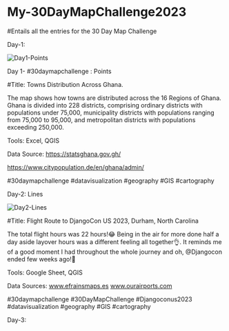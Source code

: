 # My-30DayMapChallenge2023

#Entails all the entries  for the 30 Day Map Challenge



Day-1:

![Day1-Points](https://github.com/iamDREAMO/My_-30DayMapChallenge2023/assets/89151426/0a55af64-9112-4849-b282-532bc522941a)

Day 1- #30daymapchallenge : Points

#Title: Towns Distribution Across Ghana. 

The map shows how towns are distributed across the 16 Regions of Ghana.
Ghana is divided into 228 districts, comprising ordinary districts with populations under 75,000, municipality districts with populations ranging from 75,000 to 95,000, and metropolitan districts with populations exceeding 250,000.

Tools: Excel, QGIS

Data Source: 
https://statsghana.gov.gh/

https://www.citypopulation.de/en/ghana/admin/


#30daymapchallenge #datavisualization #geography #GIS #cartography 




Day-2: Lines

![Day2-Lines](https://github.com/iamDREAMO/My-30DayMapChallenge2023/assets/89151426/d7729e89-b916-4b49-91ed-d7b7b0ce180b)

#Title: Flight Route to DjangoCon US 2023, Durham, North Carolina

The total flight hours was 22 hours!😂 Being in the air for more done half a day aside layover hours was a different feeling all together👌.
It reminds me of a good moment I had throughout the whole journey and oh, @Djangocon ended few weeks ago!🙌 

Tools: Google Sheet, QGIS

Data Sources:
www.efrainsmaps.es
www.ourairports.com

#30daymapchallenge #30DayMapChallenge #Djangoconus2023 #datavisualization #geography #GIS #cartography 




Day-3:





